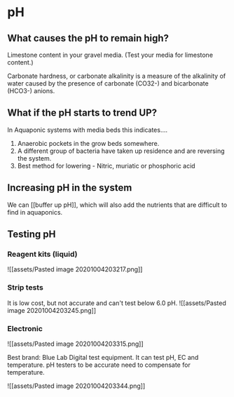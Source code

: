 # pH

## What causes the pH to remain high?

Limestone content in your gravel media. (Test your media for limestone content.)

Carbonate hardness, or carbonate alkalinity is a measure of the alkalinity of water caused by the presence of carbonate (CO32-) and bicarbonate (HCO3-) anions.

## What if the pH starts to trend UP?

In Aquaponic systems with media beds this indicates....

1. Anaerobic pockets in the grow beds somewhere.
2. A different group of bacteria have taken up residence and are reversing the system.
3. Best method for lowering - Nitric, muriatic or phosphoric acid

## Increasing pH in the system

We can [[buffer up pH]], which will also add the nutrients that are difficult to find in aquaponics. 

## Testing pH
### Reagent kits (liquid)
![[assets/Pasted image 20201004203217.png]]

### Strip tests
It is low cost, but not accurate and can't test below 6.0 pH.
![[assets/Pasted image 20201004203245.png]]

### Electronic
![[assets/Pasted image 20201004203315.png]]

Best brand: Blue Lab Digital test equipment. It can test pH, EC and temperature. pH testers to be accurate need to compensate for temperature.

![[assets/Pasted image 20201004203344.png]]

